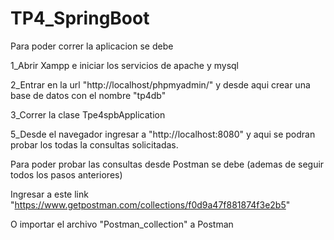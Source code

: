 # TP4_SpringBoot

Para poder correr la aplicacion se debe
 
1_Abrir Xampp e iniciar los servicios de apache y mysql

2_Entrar en la url "http://localhost/phpmyadmin/" y desde aqui crear una base de datos con el nombre "tp4db"

3_Correr la clase Tpe4spbApplication

5_Desde el navegador ingresar a "http://localhost:8080" y aqui se podran probar los todas la consultas solicitadas.

Para poder probar las consultas desde Postman se debe (ademas de seguir todos los pasos anteriores)

Ingresar a este link "https://www.getpostman.com/collections/f0d9a47f881874f3e2b5"

O importar el archivo "Postman_collection" a Postman